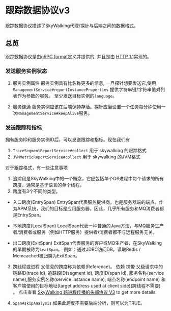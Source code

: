 # 跟踪数据协议v3
跟踪数据协议描述了SkyWalking代理/探针与后端之间的数据格式。 

## 总览
跟踪数据协议是由[gRPC format](https://github.com/apache/skywalking-data-collect-protocol)定义并提供的,
并且是由 [HTTP 1.1](HTTP-API-Protocol.md)实现的。

### 发送服务实例状态
1. 服务实例属性 
服务实例具有比名称更多的信息, 一旦探针想要发送它,使用 `ManagementService#reportInstanceProperties` 提供字符串键/字符串值对列表作为参数的服务。
 至少发送目标实例的`language`。

2. 服务连通
服务实例应该在后端保持存活。探针应当设置一个任务每分钟使用一次`ManagementService#keepAlive`服务。

### 发送跟踪和指标
拥有服务ID和服务实例ID后，可以发送跟踪和指标。现在我们有
1. `TraceSegmentReportService#collect` 用于 skywalking 的跟踪格式
2. `JVMMetricReportService#collect` 用于 skywalking 的JVM格式

对于跟踪格式，有一些注意事项
1. 追踪段是SkyWalking中的一个概念，它应包括单个OS进程中每个请求的所有跨度，通常是基于语言的单个线程。
2. 跨度有3个不同的类型。

* 入口跨度(EntrySpan)
EntrySpan代表服务提供商，也是服务器端的端点。作为APM系统，我们的目标是应用服务器。因此，几乎所有服务和MQ消费者都是EntrySpan。

* 本地跨度(LocalSpan)
LocalSpan代表一种普通的Java方法，与MQ服务生产者/消费者或服务（例如HTTP服务）提供者/消费者都不与远程服务无关。

* 出口跨度(ExitSpan)
ExitSpan代表服务的客户或MQ生产者，在SkyWalking的早期被称为`LeafSpan`。
例如：通过JDBC访问DB，读取Redis / Memcached被归类为ExitSpan。

3. 跨线程或进程 父信息的跨度称为依赖(Reference)。 依赖 携带 父级请求中的链路ID(trace id), 
追踪段ID(segment id), 跨度ID(span id), 服务名称(service name),服务实例名称(service instance name),
端点名称(endpoint name) 和 客户端使用的目标地址(target address used at client side)(跨线程不需要) 。 
点击查看 [SkyWalking 跨进程传播的头部协议 V3](Skywalking-Cross-Process-Propagation-Headers-Protocol-v3.md) to get more details.

4. `Span#skipAnalysis` 如果此跨度不需要后端分析，则可以为TRUE。

